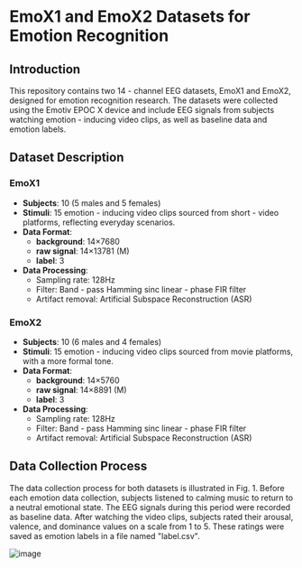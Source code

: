 # EmoX1 and EmoX2 Datasets for Emotion Recognition

## Introduction
This repository contains two 14 - channel EEG datasets, EmoX1 and EmoX2, designed for emotion recognition research. The datasets were collected using the Emotiv EPOC X device and include EEG signals from subjects watching emotion - inducing video clips, as well as baseline data and emotion labels.

## Dataset Description

### EmoX1
- **Subjects**: 10 (5 males and 5 females)
- **Stimuli**: 15 emotion - inducing video clips sourced from short - video platforms, reflecting everyday scenarios.
- **Data Format**:
  - **background**: 14×7680
  - **raw signal**: 14×13781 (M)
  - **label**: 3
- **Data Processing**:
  - Sampling rate: 128Hz
  - Filter: Band - pass Hamming sinc linear - phase FIR filter
  - Artifact removal: Artificial Subspace Reconstruction (ASR)

### EmoX2
- **Subjects**: 10 (6 males and 4 females)
- **Stimuli**: 15 emotion - inducing video clips sourced from movie platforms, with a more formal tone.
- **Data Format**:
  - **background**: 14×5760
  - **raw signal**: 14×8891 (M)
  - **label**: 3
- **Data Processing**:
  - Sampling rate: 128Hz
  - Filter: Band - pass Hamming sinc linear - phase FIR filter
  - Artifact removal: Artificial Subspace Reconstruction (ASR)

## Data Collection Process
The data collection process for both datasets is illustrated in Fig. 1. Before each emotion data collection, subjects listened to calming music to return to a neutral emotional state. The EEG signals during this period were recorded as baseline data. After watching the video clips, subjects rated their arousal, valence, and dominance values on a scale from 1 to 5. These ratings were saved as emotion labels in a file named "label.csv".

![image](https://github.com/user-attachments/assets/676bb380-f357-4b22-b3de-57bb2e65805f)


